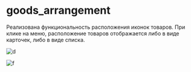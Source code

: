 # goods_arrangement

Реализована функциональность расположения иконок товаров. При клике на меню, расположение товаров отображается либо в виде карточек, либо в виде списка.

![d](https://github.com/netology-code/ra16-homeworks/blob/master/events-state/layouts/assets/card_view.png)

![f](https://github.com/netology-code/ra16-homeworks/blob/master/events-state/layouts/assets/list_view.png)
